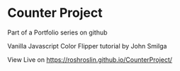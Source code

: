 # Counter Project
Part of a Portfolio series on github

Vanilla Javascript Color Flipper tutorial by John Smilga

View Live on https://roshroslin.github.io/CounterProject/
